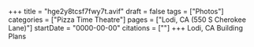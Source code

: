 +++
title = "hge2y8tcsf7fwy7t.avif"
draft = false
tags = ["Photos"]
categories = ["Pizza Time Theatre"]
pages = ["Lodi, CA (550 S Cherokee Lane)"]
startDate = "0000-00-00"
citations = [""]
+++
Lodi, CA Building Plans
